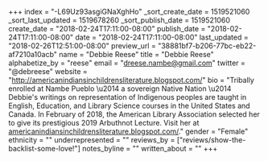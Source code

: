 +++
index = "-L69Uz93asgiGNaXghHo"
_sort_create_date = 1519521060
_sort_last_updated = 1519678260
_sort_publish_date = 1519521060
create_date = "2018-02-24T17:11:00-08:00"
publish_date = "2018-02-24T17:11:00-08:00"
date = "2018-02-24T17:11:00-08:00"
last_updated = "2018-02-26T12:51:00-08:00"
preview_url = "38881bf7-b206-77bc-eb22-af7210a10acb"
name = "Debbie Reese"
title = "Debbie Reese"
alphabetize_by = "reese"
email = "dreese.nambe@gmail.com"
twitter = "@debreese"
website = "http://americanindiansinchildrensliterature.blogspot.com/"
bio = "Tribally enrolled at Nambe Pueblo \u2014 a sovereign Native Nation \u2014 Debbie's writings on representation of Indigenous peoples are taught in English, Education, and Library Science courses in the United States and Canada. In February of 2018, the American Library Association selected her to give its prestigious 2019 Arbuthnot Lecture. Visit her at [americanindiansinchildrensliterature.blogspot.com/](https://americanindiansinchildrensliterature.blogspot.com/)."
gender = "Female"
ethnicity = ""
underrepresented = ""
reviews_by = ["reviews/show-the-backlist-some-love!"]
notes_byline = ""
written_about = ""
+++

